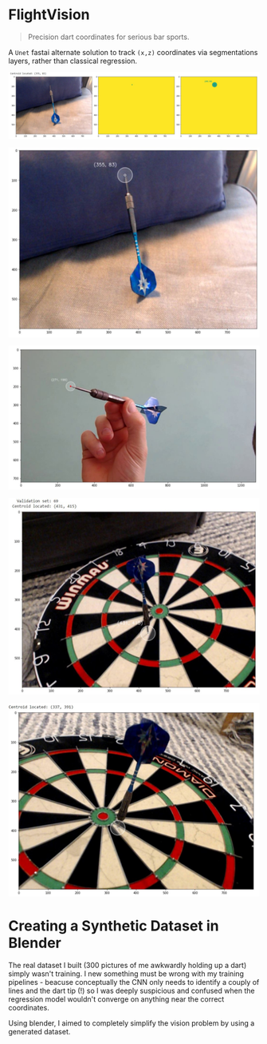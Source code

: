 # FlightVision
> Precision dart coordinates for serious bar sports.

A `Unet` fastai alternate solution to track `(x,z)` coordinates via segmentations layers, rather than classical regression. 



<p align="center">
  <img src="https://github.com/lukexyz/FlightVision/blob/master/media/training_centroid_01.JPG?raw=true">
</p>


<p align="center">
  <img src="https://github.com/lukexyz/FlightVision/blob/master/media/training_sofa_01.JPG?raw=true">
</p>



<p align="center">
  <img src="https://github.com/lukexyz/FlightVision/blob/master/media/centroid_handhold.JPG?raw=true">
</p>

<p align="center">
  <img src="https://github.com/lukexyz/FlightVision/blob/master/media/centroid_xy.JPG?raw=true">
</p>







![output_coords_001.JPG](media/output_coords_001.JPG) 

# Creating a Synthetic Dataset in Blender
The real dataset I built (300 pictures of me awkwardly holding up a dart) simply wasn't training. I new something must be wrong with my training pipelines - beacuse conceptually the CNN only needs to identify a couply of lines and the dart tip (!) so I was deeply suspicious and confused when the regression model wouldn't converge on anything near the correct coordinates.  

Using blender, I aimed to completely simplify the vision problem by using a generated dataset.  

